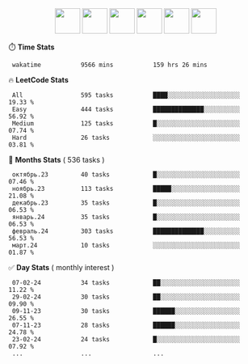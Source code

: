 <div align="center"><img src="https://assets.leetcode.com/static_assets/marketing/2024-50-lg.png" width="50" height="50"> <img src="https://assets.leetcode.com/static_assets/marketing/lg50.png" width="50" height="50"> <img src="https://leetcode.com/static/images/badges/dcc-2024-2.png" width="50" height="50"> <img src="https://leetcode.com/static/images/badges/dcc-2024-1.png" width="50" height="50"> <img src="https://leetcode.com/static/images/badges/dcc-2023-12.png" width="50" height="50"> <img src="https://leetcode.com/static/images/badges/dcc-2023-11.png" width="50" height="50"> </div>

⏱️ **Time Stats**
```text
 wakatime           9566 mins           159 hrs 26 mins     
```

🔥 **LeetCode Stats**
```text
 All                595 tasks           ████░░░░░░░░░░░░░░░░░░░░  19.33 %             
 Easy               444 tasks           ██████████████░░░░░░░░░░  56.92 %             
 Medium             125 tasks           █░░░░░░░░░░░░░░░░░░░░░░░  07.74 %             
 Hard               26 tasks            ░░░░░░░░░░░░░░░░░░░░░░░░  03.81 %             
```

👊 **Months Stats** ( 536 tasks )
```text
 октябрь.23         40 tasks            █░░░░░░░░░░░░░░░░░░░░░░░  07.46 %             
 ноябрь.23          113 tasks           █████░░░░░░░░░░░░░░░░░░░  21.08 %             
 декабрь.23         35 tasks            █░░░░░░░░░░░░░░░░░░░░░░░  06.53 %             
 январь.24          35 tasks            █░░░░░░░░░░░░░░░░░░░░░░░  06.53 %             
 февраль.24         303 tasks           ██████████████░░░░░░░░░░  56.53 %             
 март.24            10 tasks            ░░░░░░░░░░░░░░░░░░░░░░░░  01.87 %             
```

✅ **Day Stats** ( monthly interest )
```text
 07-02-24           34 tasks            ██░░░░░░░░░░░░░░░░░░░░░░  11.22 %             
 29-02-24           30 tasks            ██░░░░░░░░░░░░░░░░░░░░░░  09.90 %             
 09-11-23           30 tasks            ██████░░░░░░░░░░░░░░░░░░  26.55 %             
 07-11-23           28 tasks            ██████░░░░░░░░░░░░░░░░░░  24.78 %             
 23-02-24           24 tasks            █░░░░░░░░░░░░░░░░░░░░░░░  07.92 %             
 ...                ...                 ...                 
```

